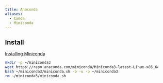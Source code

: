 ```yaml
---
title: Anaconda
aliases:
  - Conda
  - Miniconda
---
```

## Install

[Installing Miniconda](https://www.anaconda.com/docs/getting-started/miniconda/install)
```bash
mkdir -p ~/miniconda3
wget https://repo.anaconda.com/miniconda/Miniconda3-latest-Linux-x86_64.sh -O ~/miniconda3/miniconda.sh
bash ~/miniconda3/miniconda.sh -b -u -p ~/miniconda3
rm ~/miniconda3/miniconda.sh
```